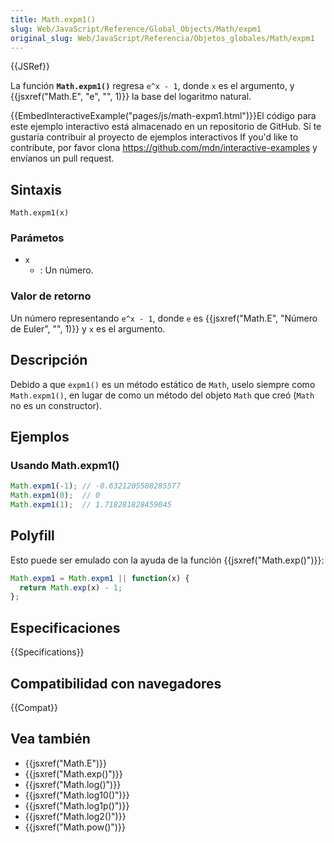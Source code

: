 ```yaml
---
title: Math.expm1()
slug: Web/JavaScript/Reference/Global_Objects/Math/expm1
original_slug: Web/JavaScript/Referencia/Objetos_globales/Math/expm1
---
```


{{JSRef}}

La función **`Math.expm1()`** regresa `e^x - 1`, donde `x` es el argumento, y {{jsxref("Math.E", "e", "", 1)}} la base del logaritmo natural.

{{EmbedInteractiveExample("pages/js/math-expm1.html")}}El código para este ejemplo interactivo está almacenado en un repositorio de GitHub. Sí te gustaría contribuir al proyecto de ejemplos interactivos If you'd like to contribute, por favor clona <https://github.com/mdn/interactive-examples> y envíanos un pull request.

## Sintaxis

```
Math.expm1(x)
```

### Parámetos

- `x`
  - : Un número.

### Valor de retorno

Un número representando `e^x - 1`, donde `e` es {{jsxref("Math.E", "Número de Euler", "", 1)}} y `x` es el argumento.

## Descripción

Debido a que `expm1()` es un método estático de `Math`, uselo siempre como `Math.expm1()`, en lugar de como un método del objeto `Math` que creó (`Math` no es un constructor).

## Ejemplos

### Usando Math.expm1()

```js
Math.expm1(-1); // -0.6321205588285577
Math.expm1(0);  // 0
Math.expm1(1);  // 1.718281828459045
```

## Polyfill

Esto puede ser emulado con la ayuda de la función {{jsxref("Math.exp()")}}:

```js
Math.expm1 = Math.expm1 || function(x) {
  return Math.exp(x) - 1;
};
```

## Especificaciones

{{Specifications}}

## Compatibilidad con navegadores

{{Compat}}

## Vea también

- {{jsxref("Math.E")}}
- {{jsxref("Math.exp()")}}
- {{jsxref("Math.log()")}}
- {{jsxref("Math.log10()")}}
- {{jsxref("Math.log1p()")}}
- {{jsxref("Math.log2()")}}
- {{jsxref("Math.pow()")}}
